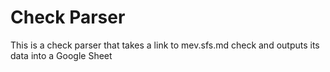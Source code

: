 # Check Parser
This is a check parser that takes a link to mev.sfs.md check and outputs its data into a Google Sheet